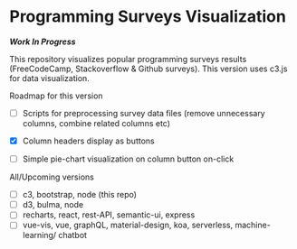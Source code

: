 # Programming Surveys Visualization

***Work In Progress***

This repository visualizes popular programming surveys results (FreeCodeCamp, Stackoverflow & Github surveys).
This version uses c3.js for data visualization.


Roadmap for this version
- [ ] Scripts for preprocessing survey data files (remove unnecessary columns, combine related columns etc) 
- [x] Column headers display as buttons
- [ ] Simple pie-chart visualization on column button on-click


All/Upcoming versions
- [ ] c3, bootstrap, node (this repo)
- [ ] d3, bulma, node
- [ ] recharts, react, rest-API, semantic-ui, express
- [ ] vue-vis, vue, graphQL, material-design, koa, serverless, machine-learning/ chatbot
